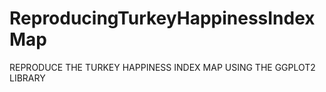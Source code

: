 # ReproducingTurkeyHappinessIndexMap
REPRODUCE THE TURKEY HAPPINESS INDEX MAP USING THE GGPLOT2 LIBRARY
